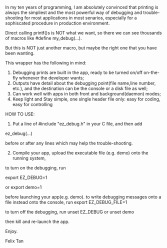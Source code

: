 In my ten years of programming, I am absolutely convinced that printing is always the simpliest and the most powerful way
of debugging and trouble-shooting for most applications in most senarios, especially 
for a sophiscated procedure in production environment.

Direct calling printf()s is NOT what we want, so there we can see thousands of macros like #define my_debug(...).

But this is NOT just another macro, but maybe the right one that you have been wanting.

This wrapper has the following in mind:
1) Debugging prints are built in the app, ready to be turned on/off on-the-fly whenever the developer wants;
2) Outputs have detail about the debugging point(file name,line number, etc.), and the destination can be the console or a disk file as well;
3) Can work well with apps in both front and background(daemon) modes;
4) Keep light and Stay simple, one single header file only: easy for coding, easy for controlling


HOW TO USE:
1) Put a line of #include "ez_debug.h" in your C file, and then
add 

ez_debug(...) 

before or after any lines which may help the trouble-shooting.

2) Compile your app, upload the executable file (e.g. demo) onto the running system, 

to turn on the debugging,
run 

export EZ_DEBUG=1 

or 
export demo=1

before launching your app(e.g. demo).
to write debugging messages onto a file instead onto the console, 
run
export EZ_DEBUG_FILE=1

to turn off the debugging, 
run
unset EZ_DEBUG
or
unset demo

then kill and re-launch the app.




Enjoy.

Felix Tan

